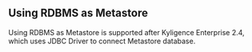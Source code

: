 ## Using RDBMS as Metastore

Using RDBMS as Metastore is supported after Kyligence Enterprise 2.4, which uses JDBC Driver to connect Metastore database.